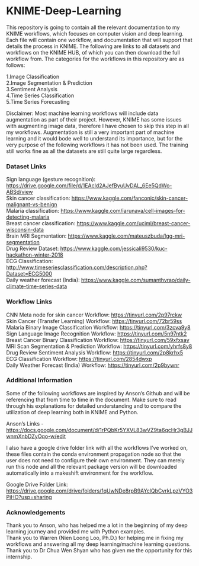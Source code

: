 # KNIME-Deep-Learning

This repository is going to contain all the relevant documentation to my KNIME workflows, which focuses on computer vision and deep learning.
Each file will contain one workflow, and documentation that will support that details the process in KNIME.
The following are links to all datasets and workflows on the KNIME HUB, of which you can then download the full workflow from.
The categories for the workflows in this repository are as follows: <br/>

1.Image Classification <br/>
2.Image Segmentation & Prediction <br/>
3.Sentiment Analysis <br/>
4.Time Series Classification<br/>
5.Time Series Forecasting <br/>

Disclaimer: Most machine learning workflows will include data augmentation as part of their project. However, KNIME has some issues with augmenting image data, therefore I have chosen to skip this step in all my workflows. Augmentation is still a very important part of machine learning and it would bode well to understand its importance, but for the very purpose of the following workflows it has not been used. The training still works fine as all the datasets are still quite large regardless.<br/>


### Dataset Links
Sign language (gesture recognition):  https://drive.google.com/file/d/1EAcId2AJefByuUvDAL_6Ee5QdWo-ABSd/view  <br/>
Skin cancer classification: https://www.kaggle.com/fanconic/skin-cancer-malignant-vs-benign  <br/>
Malaria classification: https://www.kaggle.com/iarunava/cell-images-for-detecting-malaria <br/>
Breast cancer classification: https://www.kaggle.com/uciml/breast-cancer-wisconsin-data <br/>
Brain MRI Segmentation: https://www.kaggle.com/mateuszbuda/lgg-mri-segmentation  <br/>
Drug Review Dataset: https://www.kaggle.com/jessicali9530/kuc-hackathon-winter-2018  <br/>
ECG Classification: http://www.timeseriesclassification.com/description.php?Dataset=ECG5000   <br/>
Daily weather forecast (India): https://www.kaggle.com/sumanthvrao/daily-climate-time-series-data  <br/>

### Workflow Links
CNN Meta node for skin cancer Workflow: https://tinyurl.com/2p97rckw  <br/>
Skin Cancer (Transfer Learning) Workflow: https://tinyurl.com/72br59ss  <br/>
Malaria Binary Image Classification Workflow: https://tinyurl.com/3zcva9y8  <br/>
Sign Language Image Recognition Workflow: https://tinyurl.com/5n97ntk2 <br/>
Breast Cancer Binary Classification Workflow: https://tinyurl.com/59xfxsay  <br/>
MRI Scan Segmentation & Prediction Workflow: https://tinyurl.com/yhrfs8y8 <br/>
Drug Review Sentiment Analysis Workflow: https://tinyurl.com/2p8krhx5 <br/>
ECG Classification Workflow: https://tinyurl.com/2854dwxp <br/>
Daily Weather Forecast (India) Workflow: https://tinyurl.com/2p9bywnr <br/>

### Additional Information
Some of the following workflows are inspired by Anson’s Github and will be referencing that from time to time in the document. Make sure to read through his explanations for detailed understanding and to compare the utilization of deep learning both in KNIME and Python. 

Anson’s Links -  https://docs.google.com/document/d/1rPQbKr5YXVL83wVZ9ta6qcHr3gBJJwnmXnbDZyOqo-w/edit 

I also have a google drive folder link with all the workflows I’ve worked on, these files contain the conda environment propagation node so that the user does not need to configure their own environment. They can merely run this node and all the relevant package version will be downloaded automatically into a makeshift environment for the workflow. 

Google Drive Folder Link: https://drive.google.com/drive/folders/1qUwNDe8rpB9AYclQbCvrkLpzVYO3PiHO?usp=sharing


### Acknowledgements
Thank you to Anson, who has helped me a lot in the beginning of my deep learning journey and provided me with Python examples. <br/>
Thank you to Warren (Nien Loong Loo, Ph.D.) for helping me in fixing my workflows and answering all my deep learning/machine learning questions. <br/>
Thank you to Dr Chua Wen Shyan who has given me the opportunity for this internship.<br/>

